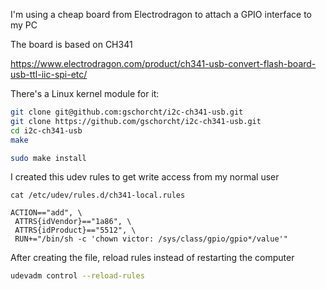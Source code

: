I'm using a cheap board from Electrodragon to attach a GPIO interface to my PC

The board is based on CH341

https://www.electrodragon.com/product/ch341-usb-convert-flash-board-usb-ttl-iic-spi-etc/

There's a Linux kernel module for it: 

```bash
git clone git@github.com:gschorcht/i2c-ch341-usb.git
git clone https://github.com/gschorcht/i2c-ch341-usb.git
cd i2c-ch341-usb
make

sudo make install
```

I created this udev rules to get write access from my normal user
```
cat /etc/udev/rules.d/ch341-local.rules

ACTION=="add", \
 ATTRS{idVendor}=="1a86", \
 ATTRS{idProduct}=="5512", \
 RUN+="/bin/sh -c 'chown victor: /sys/class/gpio/gpio*/value'"
```

After creating the file, reload rules instead of restarting the computer
```bash
udevadm control --reload-rules
```
